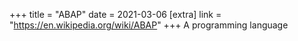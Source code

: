 +++
title = "ABAP"
date = 2021-03-06
[extra]
link = "https://en.wikipedia.org/wiki/ABAP"
+++
A programming language

